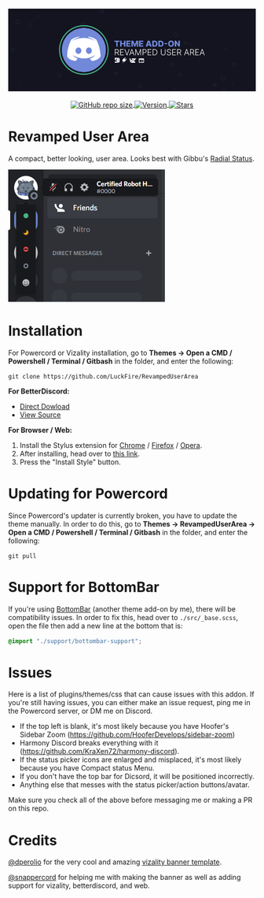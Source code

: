 ![Banner](./assets/banner.png)
<p align="center">
      <a href="#"><img align="center" alt="GitHub repo size" src="https://img.shields.io/github/repo-size/LuckFire/RevampedUserArea?color=7289DA&style=for-the-badge&logo=github">
  <a href="#"><img align ="center" alt="Version" src="https://img.shields.io/static/v1?label=version&message=1.2.5&color=7289DA&style=for-the-badge&logo=data%3Aimage/png%3Bbase64%2CiVBORw0KGgoAAAANSUhEUgAAAB4AAAAeCAYAAAA7MK6iAAAACXBIWXMAAAsTAAALEwEAmpwYAAAAIGNIUk0AAHpFAACAgwAA/FcAAIDoAAB5FgAA8QEAADtfAAAcheDStWoAAAGwSURBVHja7JcxSBxBFIa/Pa%2BQECuFFClNsLWRgGJSpEgn1oJosDIcFpbWKcTC47TKHbEVzpRRsLVOtEkKG2MTxO7QECUH%2BW3mcG7ZvX1j9nLNPVjY2Xn7f/Nm5g1vIkkYbBTYB0aAtB8ioAHMAt%2ByBIvY7AUwZvAbBl5ZwAUj%2BDd2%2B2VxsoIVAFae4NytD%2B6Dew6%2BCNC8tDgVEwYyAQx4%2BSjgZQB4yh2dBe8o/Qt8BZr32S75zyd1zw59Vnyqz7u4rD/az7f2iJG02YVoq3FOEhhJ5RyhtSRGGjivyKtp%2Bp3A/xp5rZN2FhhJlQdAP2bpWsCh016zaFrBVnjVqhe5Yu8ZMAc8ilUQEXAM1F27Aqyk5OkOsOTeZ4DJBK1bYA/4jqSnkm4yIillRO5HumiYmedI%2BmBcuzS4D10watWRdBawcZY9yLobQKs97/ldS/osqeHaB5JOvf6fOKcQKyVslvj0rrnvG5Iu3PsTr/%2Bq6Bb8ccBhvw2Muw0nd3N4F/N5DXxxF4Eh4I3bbC1rRpKOgOn/XICcFIByDyqfrVYevwfeAoOBt4YQi4A/wC6wejcAIWlEHq3bJrMAAAAASUVORK5CYII%3D">
  <a href="https://github.com/LuckFire/RevampedUserArea/stargazers"><img align="center" alt="Stars" src="https://img.shields.io/github/stars/LuckFire/RevampedUserArea?color=7289DA&style=for-the-badge&logo=data%3Aimage/png%3Bbase64%2CiVBORw0KGgoAAAANSUhEUgAAAB4AAAAdCAYAAAC9pNwMAAAACXBIWXMAAAsTAAALEwEAmpwYAAAAIGNIUk0AAHpFAACAgwAA/FcAAIDoAAB5FgAA8QEAADtfAAAcheDStWoAAAHISURBVHjavJS/a1NRGIafm7RaaGJ1KR0MQUVNBiOhtKLg6GKXItRJVwc3M%2BpW%2Bg/4Fwid3LRLBydBHARBiqSiqcY2UOgipopBQnxdzpXr5dyb5iQnHxw49/z4nvOe7543kIRjPAFywIrL5sARPAF0TT8P/Bw0QcZR7cNIf3VcirNG4ZT5/mOuvONb8YMINMzxyLfiLNAGpmPjPVPrji/F9y3Q8EA1n4oPgNmEuUNgxofitRQowAng8bCKTwFF4CxQBq4BN4%2BY8wXwCvgAfAb2gG828C3gDHDOgIpAIaGWLvELaAG7QBNoAF8DSV8MeJxxkAEWgfoYoU1gPqzxceANcNkztAEsAO3wr/5tBt55hH4C5o0B/fecusBVT/CPpqQ//o1IircJSW81utiWlItzkt5xAGwBl4ZUugNUbB6eZplFU5djjtAeUAXeu3h1CzjtCG4DJ128eq6PN/eLPHDeBVwd4prD3FUXcGkEz%2BiCC/jiCMAlH%2BAN4JmrYpuBhG0/wRCeSqpE1pUkrSes/S5p0pY/CVqwJNmUdD3loFckPbfsKw8CXo5sfC1pKQUYbzckvYzsvzMI%2BJ7x2LsDAOPttqS6pJpt/u8AK65O%2Bt9ReEMAAAAASUVORK5CYII%3D"></a>
</p>

# Revamped User Area
A compact, better looking, user area. Looks best with Gibbu's [Radial Status](https://github.com/DiscordStyles/RadialStatus).

![Preview](./assets/screenshots.png)

# Installation
For Powercord or Vizality installation, go to **Themes -> Open a CMD / Powershell / Terminal / Gitbash** in the folder, and enter the following:
```
git clone https://github.com/LuckFire/RevampedUserArea
```

**For BetterDiscord:**
- [Direct Dowload](https://betterdiscord.net/ghdl?id=3483)
- [View Source](https://raw.githack.com/LuckFire/RevampedUserArea/main/src/support/RevampedUserArea.theme.css)

**For Browser / Web:**
1. Install the Stylus extension for [Chrome](https://chrome.google.com/webstore/detail/stylus/clngdbkpkpeebahjckkjfobafhncgmne) / [Firefox](https://addons.mozilla.org/en-US/firefox/addon/styl-us/) / [Opera](https://github.com/openstyles/stylus/wiki/Opera,-Outdated-Stylus).
2. After installing, head over to [this link](https://raw.githack.com/LuckFire/RevampedUserArea/main/src/support/RevampedUserArea.user.css).
3. Press the "Install Style" button.

# Updating for Powercord
Since Powercord's updater is currently broken, you have to update the theme manually. In order to do this, go to **Themes -> RevampedUserArea -> Open a CMD / Powershell / Terminal / Gitbash** in the folder, and enter the following:
```
git pull
```

# Support for BottomBar
If you're using [BottomBar](https://github.com/LuckFire/BottomBar) (another theme add-on by me), there will be compatibility issues. In order to fix this, head over to `./src/_base.scss`, open the file then add a new line at the bottom that is:
```css
@import "./support/bottombar-support";
```

# Issues
Here is a list of plugins/themes/css that can cause issues with this addon. If you're still having issues, you can either make an issue request, ping me in the Powercord server, or DM me on Discord.

- If the top left is blank, it's most likely because you have Hoofer's Sidebar Zoom (https://github.com/HooferDevelops/sidebar-zoom)
- Harmony Discord breaks everything with it (https://github.com/KraXen72/harmony-discord). 
- If the status picker icons are enlarged and misplaced, it's most likely because you have Compact status Menu.
- If you don't have the top bar for Dicsord, it will be positioned incorrectly.
- Anything else that messes with the status picker/action buttons/avatar.

Make sure you check all of the above before messaging me or making a PR on this repo.

# Credits
[@dperolio](https://github.com/dperolio) for the very cool and amazing [vizality banner template](https://www.figma.com/community/file/937081422569421176).

[@snappercord](https://github.com/snappercord) for helping me with making the banner as well as adding support for vizality, betterdiscord, and web.
